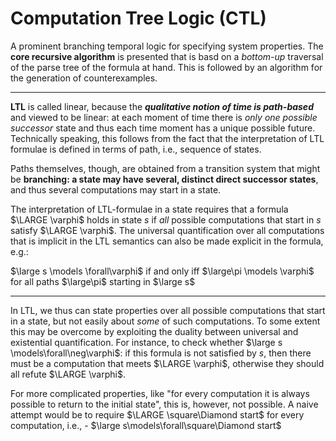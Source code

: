 # Computation Tree Logic (CTL)

A prominent branching temporal logic for specifying system properties. The **core recursive algorithm** is presented that is basd on a *bottom-up* traversal of the parse tree of the formula at hand. This is followed by an algorithm for the generation of counterexamples. 


---
**LTL** is called linear, because the ***qualitative notion of time is path-based*** and viewed to be linear: at each moment of time there is *only one possible successor* state and thus each time moment has a unique possible future. Technically speaking, this follows from the fact that the interpretation of LTL formulae is defined in terms of path, i.e., sequence of states.

Paths themselves, though, are obtained from a transition system that might be **branching: a state may have several, distinct direct successor states**, and thus several computations may start in a state.  

The interpretation of LTL-formulae in a state requires that a formula $\LARGE \varphi$ holds in state *s* if *all* possible computations that start in *s* satisfy $\LARGE \varphi$. The universal quantification over all computations that is implicit in the LTL semantics can also be made explicit in the formula, e.g.:

$\large s \models \forall\varphi$ if and only iff $\large\pi  \models \varphi$ for all paths $\large\pi$ starting in $\large s$    


---

In LTL, we thus can state properties over all possible computations that start in a state, but not easily about *some* of such computations. To some extent this may be overcome by exploiting the duality between universal and existential quantification. For instance, to check whether $\large s \models\forall\neg\varphi$: if this formula is not satisfied by *s*, then there must be a computation that meets $\LARGE \varphi$, otherwise they should all refute $\LARGE \varphi$.

For more complicated properties, like "for every computation it is always possible to return to the initial state", this is, however, not possible. A naive attempt would be to require $\LARGE \square\Diamond start$ for every computation, i.e., - $\large s\models\forall\square\Diamond start$  